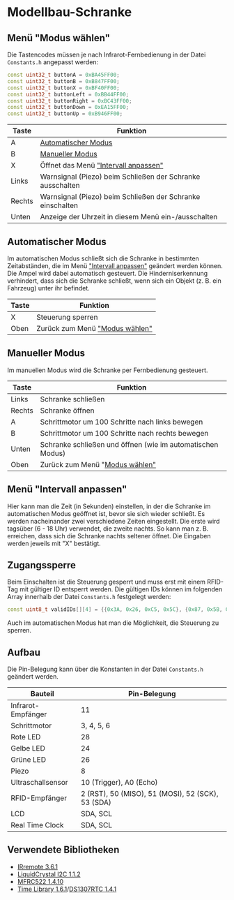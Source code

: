 # Modellbau-Schranke

## Menü "Modus wählen"

Die Tastencodes müssen je nach Infrarot-Fernbedienung in der Datei `Constants.h` angepasst werden:

```C++
const uint32_t buttonA = 0xBA45FF00;
const uint32_t buttonB = 0xB847FF00;
const uint32_t buttonX = 0xBF40FF00;
const uint32_t buttonLeft = 0xBB44FF00;
const uint32_t buttonRight = 0xBC43FF00;
const uint32_t buttonDown = 0xEA15FF00;
const uint32_t buttonUp = 0xB946FF00;
```

| Taste  | Funktion                                                         |
| ------ | ---------------------------------------------------------------- |
| A      | [Automatischer Modus](#automatischer-modus)                      |
| B      | [Manueller Modus](#manueller-modus)                              |
| X      | Öffnet das Menü ["Intervall anpassen"](#menü-intervall-anpassen) |
| Links  | Warnsignal (Piezo) beim Schließen der Schranke ausschalten       |
| Rechts | Warnsignal (Piezo) beim Schließen der Schranke einschalten       |
| Unten  | Anzeige der Uhrzeit in diesem Menü ein-/ausschalten              |

## Automatischer Modus

Im automatischen Modus schließt sich die Schranke in bestimmten Zeitabständen, die im Menü ["Intervall anpassen"](#menü-intervall-anpassen) geändert werden können. Die Ampel wird dabei automatisch gesteuert. Die Hinderniserkennung verhindert, dass sich die Schranke schließt, wenn sich ein Objekt (z. B. ein Fahrzeug) unter ihr befindet.

| Taste | Funktion                                             |
| ----- | ---------------------------------------------------- |
| X     | Steuerung sperren                                    |
| Oben  | Zurück zum Menü ["Modus wählen"](#menü-modus-wählen) |

## Manueller Modus

Im manuellen Modus wird die Schranke per Fernbedienung gesteuert.

| Taste  | Funktion                                                   |
| ------ | ---------------------------------------------------------- |
| Links  | Schranke schließen                                         |
| Rechts | Schranke öffnen                                            |
| A      | Schrittmotor um 100 Schritte nach links bewegen            |
| B      | Schrittmotor um 100 Schritte nach rechts bewegen           |
| Unten  | Schranke schließen und öffnen (wie im automatischen Modus) |
| Oben   | Zurück zum Menü "[Modus wählen"](#menü-modus-wählen)       |

## Menü "Intervall anpassen"

Hier kann man die Zeit (in Sekunden) einstellen, in der die Schranke im automatischen Modus geöffnet ist, bevor sie sich wieder schließt. Es werden nacheinander zwei verschiedene Zeiten eingestellt. Die erste wird tagsüber (6 - 18 Uhr) verwendet, die zweite nachts. So kann man z. B. erreichen, dass sich die Schranke nachts seltener öffnet.
Die Eingaben werden jeweils mit "X" bestätigt.

## Zugangssperre

Beim Einschalten ist die Steuerung gesperrt und muss erst mit einem RFID-Tag mit gültiger ID entsperrt werden. Die gültigen IDs können im folgenden Array innerhalb der Datei `Constants.h` festgelegt werden:

```C++
const uint8_t validIDs[][4] = {{0x3A, 0x26, 0xC5, 0x5C}, {0x87, 0x5B, 0xCF, 0x93}};
```

Auch im automatischen Modus hat man die Möglichkeit, die Steuerung zu sperren.

## Aufbau

Die Pin-Belegung kann über die Konstanten in der Datei `Constants.h` geändert werden.

| Bauteil            | Pin-Belegung                                      |
| ------------------ | ------------------------------------------------- |
| Infrarot-Empfänger | 11                                                |
| Schrittmotor       | 3, 4, 5, 6                                        |
| Rote LED           | 28                                                |
| Gelbe LED          | 24                                                |
| Grüne LED          | 26                                                |
| Piezo              | 8                                                 |
| Ultraschallsensor  | 10 (Trigger), A0 (Echo)                           |
| RFID-Empfänger     | 2 (RST), 50 (MISO), 51 (MOSI), 52 (SCK), 53 (SDA) |
| LCD                | SDA, SCL                                          |
| Real Time Clock    | SDA, SCL                                          |

## Verwendete Bibliotheken

* [IRremote 3.6.1](https://github.com/Arduino-IRremote/Arduino-IRremote)
* [LiquidCrystal I2C 1.1.2](https://github.com/johnrickman/LiquidCrystal_I2C)
* [MFRC522 1.4.10](https://github.com/miguelbalboa/rfid)
* [Time Library 1.6.1](https://github.com/PaulStoffregen/Time)/[DS1307RTC 1.4.1](https://github.com/PaulStoffregen/DS1307RTC)
